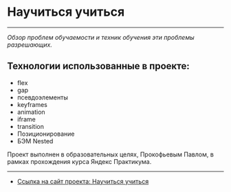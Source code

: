 # Научиться учиться
***
_Обзор проблем обучаемости и техник обучения эти проблемы разрешающих._

## __Технологии использованные в проекте:__

* flex
* gap
* псевдоэлементы
* keyframes
* animation
* iframe
* transition
* Позиционирование
* БЭМ Nested


Проект выполнен в образовательных целях, Прокофьевым Павлом,
в рамках прохождения курса Яндекс Практикума.

***

* [Ссылка на сайт проекта: Научиться учиться](https://how-to-learn-kappa-one.vercel.app) 
